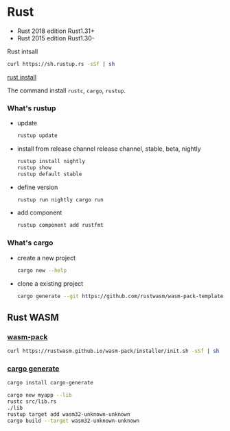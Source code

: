 # Rust
    
- Rust 2018 edition
  Rust1.31+
- Rust 2015 edition
  Rust1.30-


Rust intsall
```sh
curl https://sh.rustup.rs -sSf | sh
```
[rust install](https://www.rust-lang.org/tools/install)

The command install `rustc`, `cargo`, `rustup`.


### What's rustup
- update 
  ```sh
  rustup update
  ```
- install from release channel
  release channel, stable, beta, nightly
  ```sh
  rustup install nightly
  rustup show
  rustup default stable
  ```
- define version
  ```sh
  rustup run nightly cargo run
  ```
- add component
  ```sh
  rustup component add rustfmt
  ```

### What's cargo
- create a new project
  ```sh
  cargo new --help
  ```
- clone a existing project
  ```sh
  cargo generate --git https://github.com/rustwasm/wasm-pack-template
  ```


## Rust WASM
### [wasm-pack](https://rustwasm.github.io/wasm-pack/installer/)
```sh
curl https://rustwasm.github.io/wasm-pack/installer/init.sh -sSf | sh
```


### [cargo generate](https://crates.io/crates/cargo-generate)
```sh
cargo install cargo-generate
```

```sh
cargo new myapp --lib
rustc src/lib.rs
./lib
rustup target add wasm32-unknown-unknown
cargo build --target wasm32-unknown-unknown
```
